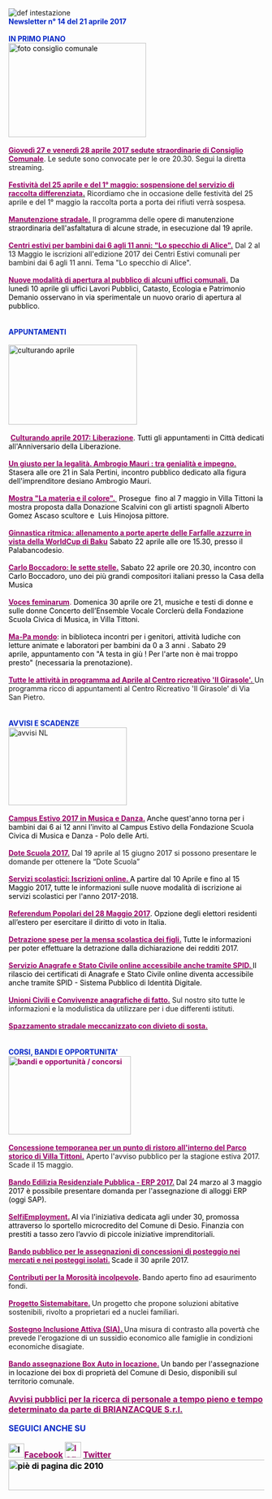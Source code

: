 <html><body><DIV>
<DIV>
<DIV>
<DIV><IMG border=0 alt="def intestazione" src="http://www.comune.desio.mb.it/servizi/gestionedocumentale/visualizzadocumento.aspx?id=6276"> 
<DIV>
<DIV><STRONG><FONT color=#0426c6>Newsletter n°&nbsp;14 del&nbsp;21 aprile&nbsp;2017</FONT></STRONG></DIV>
<DIV></DIV>
<DIV><FONT color=#0426c6><STRONG></STRONG></FONT>&nbsp;</DIV>
<DIV><FONT color=#0426c6><STRONG>IN PRIMO PIANO</STRONG></FONT></DIV>
<DIV><FONT color=#000000><IMG style="HEIGHT: 185px; WIDTH: 271px" border=0 alt="foto consiglio comunale" src="https://www.comune.desio.mb.it/servizi/gestionedocumentale/visualizzadocumento.aspx?id=19113" width=299 height=199></FONT></DIV>
<DIV>&nbsp;</DIV>
<DIV><STRONG><FONT color=#990066><A title="" href="http://www.comune.desio.mb.it/servizi/notizie/notizie_fase02.aspx?ID=44079" target=_self><STRONG><FONT color=#990066>Giovedì 27 e venerdì 28 aprile 2017 sedute straordinarie di Consiglio Comunale</FONT></STRONG></A></FONT></STRONG>. Le sedute sono convocate per le ore 20.30. Segui la diretta streaming.</DIV>
<DIV>&nbsp;</DIV>
<DIV><A title="" href="http://www.comune.desio.mb.it/servizi/notizie/notizie_fase02.aspx?ID=44051" target=_self><STRONG><FONT color=#990066>Festività del 25 aprile e del 1° maggio: sospensione del servizio di raccolta differenziata</FONT></STRONG><STRONG>.</STRONG></A> Ricordiamo che in occasione delle festività del 25 aprile e del 1° maggio la raccolta porta a porta dei rifiuti verrà sospesa.</DIV>
<DIV>&nbsp;</DIV>
<DIV><A title="" href="https://www.comune.desio.mb.it/servizi/notizie/notizie_fase02.aspx?ID=43872" target=_self><STRONG><FONT color=#990066>Manutenzione stradale.</FONT></STRONG></A>&nbsp;Il programma delle o<FONT color=#000000>pere di manutenzione straordinaria dell'asfaltatura di alcune strade, in&nbsp;esecuzione dal 19 aprile. </FONT></DIV>
<DIV>&nbsp;</DIV>
<DIV><A title="" href="http://www.comune.desio.mb.it/servizi/notizie/notizie_fase02.aspx?ID=43904" target=_self><STRONG><FONT color=#990066>Centri estivi per bambini dai 6 agli 11 anni: "Lo specchio di Alice".</FONT></STRONG></A> Dal 2 al 13 Maggio le iscrizioni all'edizione 2017 dei Centri Estivi comunali per bambini dai 6 agli 11 anni. Tema "Lo specchio di Alice".<BR></DIV>
<DIV><FONT color=#000000><STRONG><FONT color=#990066></FONT></STRONG></FONT>&nbsp;</DIV>
<DIV><FONT color=#000000><STRONG><FONT color=#990066><A title="" href="http://www.comune.desio.mb.it/servizi/notizie/notizie_fase02.aspx?ID=43829" target=_self><FONT color=#000000><STRONG><FONT color=#990066>Nuove modalità di apertura al pubblico di alcuni uffici comunali.</FONT></STRONG></FONT></A></FONT></STRONG> Da lunedì&nbsp;10 aprile gli uffici Lavori Pubblici, Catasto, Ecologia e Patrimonio Demanio osservano in via sperimentale un nuovo orario di apertura al pubblico. </FONT></DIV>
<DIV>
<DIV>&nbsp;</DIV>
<DIV><FONT color=#0426c6></FONT>&nbsp;</DIV></DIV>
<DIV><FONT color=#0426c6><STRONG>APPUNTAMENTI</STRONG></FONT></DIV>
<DIV><STRONG><FONT color=#0426c6></FONT></STRONG>&nbsp;</DIV>
<DIV><FONT color=#0426c6><FONT color=#000000><IMG style="HEIGHT: 157px; WIDTH: 253px" border=0 alt="culturando aprile" src="https://www.comune.desio.mb.it/servizi/gestionedocumentale/visualizzadocumento.aspx?id=22328" width=313 height=157></FONT></FONT></DIV></DIV></DIV></DIV><FONT color=#0426c6><FONT color=#000000></FONT></FONT>
<DIV><FONT color=#0426c6><FONT color=#000000>
<DIV><BR>&nbsp;<A title="" href="http://www.comune.desio.mb.it/servizi/notizie/notizie_fase02.aspx?ID=43702" target=_self><FONT color=#000000><STRONG><FONT color=#990066>Culturando aprile 2017: Liberazione</FONT></STRONG></FONT></A><FONT color=#000000>.&nbsp;Tutti gli&nbsp;appuntamenti in Città dedicati all'Anniversario della Liberazione. <BR></FONT><FONT color=#990066></FONT></DIV><FONT color=#990066></FONT></FONT></FONT>
<DIV><FONT color=#0426c6><FONT color=#000000><FONT color=#990066>
<DIV>&nbsp;</DIV>
<DIV><STRONG><A title="" href="http://www.comune.desio.mb.it/servizi/notizie/notizie_fase02.aspx?ID=43876" target=_self><STRONG><FONT color=#990066>Un giusto per la legalità. Ambrogio Mauri : tra genialità e impegno.</FONT></STRONG></A></STRONG>&nbsp; <FONT color=#000000>Stasera&nbsp;</FONT><FONT color=#000000>alle ore 21 in Sala Pertini, incontro pubblico dedicato alla figura dell'imprenditore desiano Ambrogio Mauri.</FONT></DIV>
<DIV>&nbsp;</DIV>
<DIV><A title="" href="http://www.comune.desio.mb.it/servizi/notizie/notizie_fase02.aspx?ID=43654" target=_self><STRONG><FONT color=#990066>Mostra "La materia e il colore".&nbsp;</FONT></STRONG></A><FONT color=#000000>&nbsp;Prosegue&nbsp; fino al 7 maggio in Villa Tittoni la mostra proposta dalla Donazione Scalvini con gli artisti spagnoli Alberto Gomez Ascaso scultore&nbsp;e&nbsp;&nbsp;Luis Hinojosa pittore.</FONT></DIV>
<DIV><BR></DIV>
<DIV><STRONG><FONT color=#990066><A title="" href="https://www.facebook.com/Comune.di.Desio/photos/a.128827830535049.33972.103441483073684/1387836957967457/?type=3&amp;theater" target=_self><A title="" href="https://www.facebook.com/Comune.di.Desio/photos/a.128827830535049.33972.103441483073684/1387836957967457/?type=3&amp;theater" target=_self><STRONG><FONT color=#990066>Ginnastica ritmica: allenamento a porte aperte delle Farfalle azzurre </FONT></STRONG></A><A title="" href="https://www.facebook.com/Comune.di.Desio/photos/a.128827830535049.33972.103441483073684/1387836957967457/?type=3&amp;theater" target=_self><FONT color=#000000><STRONG><FONT color=#990066>in vista della WorldCup di Baku</FONT></STRONG></FONT></A></FONT></STRONG></A><FONT color=#000000> Sabato 22 aprile alle ore 15.30, presso il Palabancodesio</FONT>.</DIV>
<DIV><BR></DIV>
<DIV><FONT color=#000000><STRONG><FONT color=#990066><A title="" href="http://www.comune.desio.mb.it/servizi/notizie/notizie_fase02.aspx?ID=44010" target=_self><FONT color=#000000><STRONG><FONT color=#990066>Carlo Boccadoro: le sette stelle.</FONT></STRONG></FONT></A></FONT></STRONG> Sabato 22 aprile ore 20.30, incontro con Carlo Boccadoro, uno dei più grandi compositori italiani presso la Casa della Musica</FONT><FONT color=#000000></FONT></DIV>
<DIV><STRONG></STRONG>&nbsp;</DIV>
<DIV><STRONG><A title="" href="http://www.comune.desio.mb.it/servizi/notizie/notizie_fase02.aspx?ID=44040" target=_self><STRONG><FONT color=#990066>Voces feminarum</FONT></STRONG></A></STRONG>. <FONT color=#000000>Domenica 30 aprile ore 21, musiche e testi di donne e sulle donne Concerto dell’Ensemble Vocale Corclerù della Fondazione Scuola Civica di Musica, in Villa Tittoni.</FONT> </DIV>
<DIV>&nbsp;</DIV>
<DIV><A title="" href="http://www.comune.desio.mb.it/servizi/notizie/notizie_fase02.aspx?ID=41527" target=_self><STRONG><FONT color=#990066>Ma-Pa mondo</FONT></STRONG></A><FONT color=#000000>: in biblioteca incontri per i genitori, attività ludiche con letture&nbsp;animate e laboratori per bambini da 0 a 3 anni . Sabato&nbsp;29 aprile,&nbsp;appuntamento con "A testa in giù ! Per l'arte non è mai troppo presto" (necessaria la prenotazione).</FONT></DIV>
<DIV>&nbsp;</DIV></FONT></FONT></FONT>
<DIV><FONT color=#0426c6><FONT color=#000000><FONT color=#990066></FONT></FONT></FONT><STRONG><FONT color=#990066><A title="" href="http://www.comune.desio.mb.it/servizi/notizie/notizie_fase02.aspx?ID=43697" target=_self><STRONG><FONT color=#990066>Tutte le&nbsp;attività in programma ad Aprile al Centro ricreativo 'Il Girasole'. </FONT></STRONG></A></FONT></STRONG>Un programma ricco di appuntamenti al Centro Ricreativo 'Il Girasole' di Via San Pietro.</DIV></DIV>
<DIV>
<DIV>&nbsp;</DIV>
<DIV><FONT color=#0426c6><STRONG></STRONG></FONT>&nbsp;</DIV></DIV>
<DIV><FONT color=#0426c6><STRONG>AVVISI E SCADENZE</STRONG></FONT> </DIV>
<DIV>
<DIV><IMG style="HEIGHT: 153px; WIDTH: 233px" border=0 alt="avvisi NL" src="http://www.comune.desio.mb.it/servizi/gestionedocumentale/visualizzadocumento.aspx?id=18789" width=232 height=175></DIV>
<DIV>&nbsp;</DIV>
<DIV><A title="" href="http://www.comune.desio.mb.it/servizi/notizie/notizie_fase02.aspx?ID=43783" target=_self><FONT color=#990066><STRONG>Campus Estivo 2017 in Musica e Danza.</STRONG></FONT></A><STRONG> </STRONG><FONT color=#000000>Anche quest'anno torna per i bambini dai 6 ai 12 anni l’invito al Campus Estivo della Fondazione Scuola Civica di Musica e Danza - Polo delle Arti. </FONT><FONT color=#000000></FONT></DIV></DIV>
<DIV>&nbsp;&nbsp;</DIV>
<DIV>
<DIV><STRONG><FONT color=#990066><A title="" href="http://www.comune.desio.mb.it/servizi/notizie/notizie_fase02.aspx?ID=43940" target=_self><STRONG><FONT color=#990066>Dote Scuola 2017.</FONT></STRONG></A></FONT></STRONG> Dal 19 aprile al 15 giugno 2017 si possono presentare le domande per ottenere la “Dote Scuola”</DIV>
<DIV>&nbsp;</DIV>
<DIV><A title="" href="http://www.comune.desio.mb.it/servizi/notizie/notizie_fase02.aspx?ID=43753" target=_self><FONT color=#990066><STRONG>Servizi scolastici: Iscrizioni online. </STRONG></FONT></A><FONT color=#000000>A partire dal 10 Aprile e fino al 15 Maggio 2017, tutte le informazioni sulle nuove modalità di iscrizione ai servizi scolastici per l'anno 2017-2018.</FONT></DIV>
<DIV>&nbsp;</DIV>
<DIV>
<DIV><FONT color=#000000><STRONG><FONT color=#990066><A title="" href="http://www.comune.desio.mb.it/servizi/notizie/notizie_fase02.aspx?ID=43670" target=_self><FONT color=#000000><STRONG><FONT color=#990066>Referendum Popolari del 28 Maggio 2017</FONT></STRONG></FONT></A></FONT></STRONG>. Opzione degli elettori residenti all’estero per esercitare il diritto di voto in Italia.</FONT></DIV>
<DIV>&nbsp;</DIV></DIV>
<DIV>
<DIV><FONT color=#990066><STRONG><A title="" href="https://www.comune.desio.mb.it/upload/desio/newsletter/Detrazione%20spese%20per%20la%20mensa%20scolastica%20dei%20figli.%20Tutte%20le%20informazioni%20per%20poter%20effettuare%20la%20detrazione%20dalla%20dichiarazione%20dei%20redditi%202017" target=_self><FONT color=#990066><STRONG>Detrazione spese per la mensa scolastica dei figli.</STRONG></FONT></A> </STRONG></FONT><FONT color=#000000>Tutte le informazioni per poter effettuare la detrazione dalla dichiarazione dei redditi 2017.</FONT></DIV></DIV>
<DIV><FONT color=#990066><FONT color=#990066><STRONG></STRONG></FONT></FONT>&nbsp;</DIV><FONT color=#990066></FONT>
<DIV><FONT color=#990066></FONT>
<DIV><FONT color=#990066><FONT color=#990066><STRONG><A title="" href="http://www.comune.desio.mb.it/servizi/notizie/notizie_fase02.aspx?ID=43268" target=_self><FONT color=#990066><STRONG>Servizio Anagrafe e Stato Civile online&nbsp;accessibile anche tramite SPID</STRONG>. </FONT></A></STRONG></FONT><FONT color=#000000>Il rilascio dei certificati di Anagrafe e Stato Civile online diventa accessibile anche tramite SPID - Sistema Pubblico di Identità Digitale.</FONT></FONT></DIV></DIV><STRONG><FONT color=#990066></FONT></STRONG></DIV>
<DIV>
<DIV>
<DIV><STRONG><FONT color=#990066></FONT></STRONG>&nbsp;</DIV>
<DIV><STRONG><FONT color=#990066><A title="" href="http://www.comune.desio.mb.it/servizi/notizie/notizie_fase02.aspx?ID=40869" target=_self><STRONG><FONT color=#990066>Unioni Civili e Convivenze anagrafiche di fatto.</FONT></STRONG></A></FONT></STRONG> Sul nostro sito tutte le informazioni e la modulistica da utilizzare per i due differenti istituti.</DIV></DIV></DIV>
<DIV><FONT color=#990066><FONT color=#990066></FONT></FONT>&nbsp;</DIV><FONT color=#990066></FONT>
<DIV><FONT color=#990066></FONT>
<DIV><FONT color=#990066><FONT color=#990066><STRONG><A title="" href="http://www.comune.desio.mb.it/servizi/notizie/notizie_fase02.aspx?ID=40731" target=_self>
<DIV><FONT color=#990066><STRONG>Spazzamento stradale meccanizzato con divieto di sosta.</STRONG></FONT></DIV>
<DIV><BR></DIV>
<DIV><BR></DIV></A></STRONG></FONT></FONT><STRONG><FONT color=#0426c6></FONT></STRONG></DIV>
<DIV><STRONG><FONT color=#0426c6>CORSI, BANDI E OPPORTUNITA'</FONT> </STRONG></DIV>
<DIV><FONT color=#990066><STRONG><IMG style="HEIGHT: 154px; WIDTH: 241px" border=0 alt="bandi e opportunità / concorsi" src="http://www.comune.desio.mb.it/servizi/gestionedocumentale/visualizzadocumento.aspx?id=18790" width=299 height=168></STRONG></FONT></DIV>
<DIV><FONT color=#990066>
<DIV><STRONG><FONT color=#990066></FONT></STRONG>&nbsp;</DIV></FONT>
<DIV><A title="" href="http://www.comune.desio.mb.it/servizi/notizie/notizie_fase02.aspx?ID=43967" target=_self><FONT color=#0426c6><FONT color=#000000><STRONG><FONT color=#990066>Concessione temporanea per un punto di ristoro all'interno del Parco storico di Villa Tittoni.</FONT></STRONG></FONT></FONT></A> Aperto l'avviso pubblico per la stagione estiva 2017. Scade il 15 maggio.</DIV></DIV>
<DIV>&nbsp;</DIV>
<DIV>
<DIV><FONT color=#990066><FONT color=#990066><A title="" href="http://www.comune.desio.mb.it/servizi/notizie/notizie_fase02.aspx?ID=43613" target=_self><FONT color=#990066><FONT color=#990066><STRONG>Bando Edilizia Residenziale Pubblica - ERP 2017.</STRONG></FONT></FONT></A></FONT><STRONG> </STRONG></FONT><FONT color=#000000>Dal 24 marzo al 3 maggio 2017 è possibile presentare domanda per l'assegnazione di alloggi ERP (oggi SAP).</FONT></DIV>
<DIV>&nbsp;</DIV></DIV>
<DIV><FONT color=#000000><FONT color=#990066><A title="" href="http://www.comune.desio.mb.it/servizi/notizie/notizie_fase02.aspx?ID=43223" target=_self><FONT color=#000000><FONT color=#990066><STRONG>SelfiEmployment.</STRONG></FONT></FONT></A></FONT><STRONG> </STRONG>Al via l'iniziativa dedicata agli under 30, promossa attraverso lo sportello microcredito del Comune di Desio. Finanzia con prestiti a tasso zero l’avvio di piccole iniziative imprenditoriali.</FONT></DIV>
<DIV><FONT color=#990066><FONT color=#000000><FONT color=#990066></FONT></FONT></FONT>&nbsp;</DIV>
<DIV>
<DIV><FONT color=#990066><FONT color=#000000><FONT color=#990066><A title="" href="http://www.comune.desio.mb.it/servizi/notizie/notizie_fase02.aspx?ID=42938" target=_self><FONT color=#990066><STRONG>Bando pubblico per le assegnazioni di concessioni di posteggio nei mercati e nei posteggi isolati.</STRONG></FONT></A></FONT><STRONG> </STRONG>Scade il 30 aprile 2017.</FONT></FONT></DIV>
<DIV><FONT color=#990066></FONT>&nbsp;</DIV></DIV>
<DIV><FONT color=#990066><A title="" href="http://www.comune.desio.mb.it/servizi/notizie/notizie_fase02.aspx?ID=42983" target=_self><FONT color=#990066><STRONG>Contributi per la Morosità incolpevole</STRONG></FONT></A></FONT><STRONG>. </STRONG>Bando aperto fino ad esaurimento fondi. </DIV>
<DIV><FONT color=#990066></FONT>&nbsp;</DIV>
<DIV><FONT color=#990066><A title="" href="http://www.comune.desio.mb.it/servizi/notizie/notizie_fase02.aspx?ID=41431" target=_self><FONT color=#990066><STRONG>Progetto Sistemabitare.</STRONG></FONT></A></FONT><STRONG> </STRONG>Un progetto che propone soluzioni abitative sostenibili, rivolto a proprietari ed a nuclei familiari. </DIV>
<DIV><FONT color=#990066></FONT>&nbsp;</DIV>
<DIV><FONT color=#990066><A title="" href="http://www.comune.desio.mb.it/servizi/notizie/notizie_fase02.aspx?ID=40660" target=_self><STRONG><FONT color=#990066>Sostegno Inclusione Attiva (SIA).</FONT> </STRONG></A></FONT>Una misura di contrasto alla povertà che prevede l'erogazione di un sussidio economico alle famiglie in condizioni economiche disagiate.</DIV>
<DIV><FONT color=#990066></FONT>&nbsp;</DIV>
<DIV>
<DIV><FONT color=#990066><A title="" href="http://www.comune.desio.mb.it/servizi/notizie/notizie_fase02.aspx?ID=35369" target=_self><FONT color=#990066><STRONG>Bando assegnazione Box Auto in locazione.</STRONG></FONT></A><STRONG> </STRONG><FONT color=#000000>Un</FONT> </FONT><FONT color=#000000>bando per l'assegnazione in locazione dei box di proprietà del Comune di Desio, disponibili sul territorio comunale.</FONT></DIV>
<DIV></DIV>
<DIV><FONT color=#0426c6></FONT></DIV></DIV><FONT color=#0426c6><FONT color=#0426c6><FONT size=+0><FONT color=#000000><FONT color=#990066><FONT color=#000000><FONT color=#0426c6></FONT></FONT></FONT></FONT></FONT></FONT></FONT></DIV>
<DIV>
<DIV><FONT color=#0426c6><FONT color=#0426c6><FONT size=+0><FONT color=#000000><FONT color=#990066><FONT color=#000000><FONT color=#0426c6></FONT></FONT></FONT></FONT></FONT></FONT></FONT>&nbsp;</DIV>
<DIV><FONT color=#990066 size=+0><A title="" href="http://www.comune.desio.mb.it/servizi/notizie/notizie_fase02.aspx?ID=44043" target=_self><FONT color=#990066 size=+0><STRONG>Avvisi pubblici per la ricerca di personale a tempo pieno e tempo determinato da parte di BRIANZACQUE S.r.l.</STRONG></FONT></A></FONT></DIV>
<DIV><FONT color=#990066></FONT>&nbsp;</DIV>
<DIV><FONT color=#990066></FONT>
<DIV><FONT color=#990066></FONT>
<DIV><FONT color=#990066></FONT><FONT color=#0426c6><FONT color=#0426c6><FONT size=+0><FONT color=#000000><FONT color=#990066><FONT color=#000000><FONT color=#0426c6><STRONG>SEGUICI ANCHE SU</STRONG></FONT></FONT></FONT></FONT></FONT></FONT></FONT></DIV></DIV></DIV>
<DIV><FONT color=#0426c6><FONT color=#0426c6><FONT size=+0><FONT color=#000000><FONT color=#990066><FONT color=#000000></FONT></FONT></FONT></FONT></FONT></FONT>&nbsp;</DIV><FONT color=#0426c6><FONT color=#0426c6><FONT size=+0><FONT color=#000000><FONT color=#990066><FONT color=#000000></FONT></FONT></FONT></FONT></FONT></FONT>
<DIV><FONT color=#0426c6><FONT color=#0426c6><FONT size=+0><FONT color=#000000><FONT color=#990066><FONT color=#000000></FONT></FONT></FONT></FONT></FONT></FONT>
<DIV><FONT color=#0426c6><FONT color=#0426c6><FONT size=+0><FONT color=#000000><FONT color=#990066><FONT color=#000000></FONT></FONT></FONT></FONT></FONT></FONT>
<DIV><FONT color=#0426c6><FONT color=#0426c6><FONT size=+0><FONT color=#000000><FONT color=#990066><FONT color=#000000></FONT></FONT></FONT></FONT></FONT></FONT>
<DIV><FONT color=#0426c6><FONT color=#0426c6><FONT size=+0><FONT color=#000000><FONT color=#990066><FONT color=#000000></FONT></FONT></FONT></FONT></FONT></FONT>
<DIV><FONT color=#0426c6><FONT color=#0426c6><FONT size=+0><FONT color=#000000><FONT color=#990066><FONT color=#000000>
<DIV>
<DIV>
<DIV>
<DIV>
<DIV><STRONG></STRONG></DIV>
<DIV><STRONG><IMG style="HEIGHT: 28px; WIDTH: 31px" alt="logo facebook" src="https://www.comune.desio.mb.it/servizi/gestionedocumentale/visualizzadocumento.aspx?ID=18791" width=95 height=56></STRONG><A title="" href="https://it-it.facebook.com/pages/Comune-Di-Desio/103441483073684" target=_self><FONT color=#990066><STRONG>Facebook</STRONG></FONT></A><FONT color=#990066><STRONG> <IMG style="HEIGHT: 31px; WIDTH: 32px" alt="logo twitter" src="https://www.comune.desio.mb.it/servizi/gestionedocumentale/visualizzadocumento.aspx?ID=18792" width=38 height=44> </STRONG></FONT><A title="" href="https://mobile.twitter.com/comunedidesio" target=_self><FONT color=#990066><STRONG>Twitter</STRONG></FONT></A><STRONG> </STRONG></DIV>
<DIV></DIV></DIV>
<DIV><STRONG><IMG style="HEIGHT: 60px; WIDTH: 622px" border=0 alt="piè di pagina dic 2010" src="http://www.comune.desio.mb.it/servizi/gestionedocumentale/visualizzadocumento.aspx?id=6565" width=993 height=74></STRONG></DIV></DIV></DIV></DIV></FONT></FONT></FONT></FONT></FONT></FONT><STRONG></STRONG></DIV></DIV></DIV></DIV></DIV></DIV></DIV></DIV></DIV></body></html